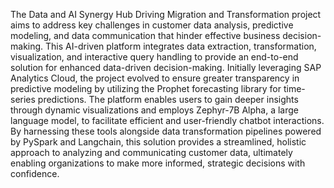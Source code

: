 The Data and AI Synergy Hub
Driving Migration and Transformation project aims to address key challenges in customer data analysis, predictive modeling, and data communication that hinder effective business decision-making. This AI-driven platform integrates data extraction, transformation, visualization, and interactive query handling to provide an end-to-end solution for enhanced data-driven decision-making. Initially leveraging SAP Analytics Cloud, the project evolved to ensure greater transparency in predictive modeling by utilizing the Prophet forecasting library for time-series predictions. The platform enables users to gain deeper insights through dynamic visualizations and employs Zephyr-7B Alpha, a large language model, to facilitate efficient and user-friendly chatbot interactions. By harnessing these tools alongside data transformation pipelines powered by PySpark and Langchain, this solution provides a streamlined, holistic approach to analyzing and communicating customer data, ultimately enabling organizations to make more informed, strategic decisions with confidence.
